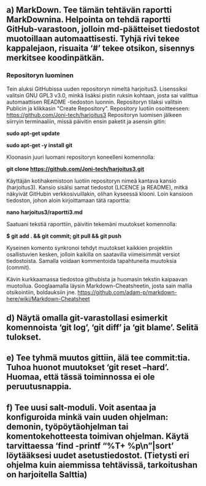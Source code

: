 ## a) MarkDown. Tee tämän tehtävän raportti MarkDownina. Helpointa on tehdä raportti GitHub-varastoon, jolloin md-päätteiset tiedostot muotoillaan automaattisesti. Tyhjä rivi tekee kappalejaon, risuaita ‘#’ tekee otsikon, sisennys merkitsee koodinpätkän.

### Repositoryn luominen

Tein aluksi GitHubissa uuden repositoryn nimeltä harjoitus3. Lisenssiksi valitsin GNU GPL3 v3.0, minkä lisäksi pistin ruksin kohtaan, josta sai valittua automaattisen README -tiedoston luonnin. Repositoryn tilaksi valitsin Publicin ja klikkasin "Create Repository". 
Repository luotiin osoitteeseen:  https://github.com/Joni-tech/harjoitus3
Repositoryn luomisen jälkeen siirryin terminaaliin, missä päivitin ensin paketit ja asensin gitin:

**sudo apt-get update**

**sudo apt-get -y install git**


Kloonasin juuri luomani repositoryn koneelleni komennolla:

**git clone https://github.com/Joni-tech/harjoitus3.git**


Käyttäjän kotihakemistoon luotiin repositoryn nimeä kantava kansio (harjoitus3). Kansio sisälsi samat tiedostot (LICENCE ja README), mitkä näkyivät GitHubin verkkosivuillakin, olihan kyseessä klooni. Loin kansioon tiedoston, johon aloin kirjoittamaan tätä raporttia: 

**nano harjoitus3/raportti3.md**


Saatuani tekstiä raporttiin, päivitin tekemäni muutokset komennolla:

**$ git add . && git commit; git pull && git push**

Kyseinen komento synkronoi tehdyt  muutokset kaikkien projektiin osallistuvien kesken, jolloin kaikilla on saatavilla viimeisimmät versiot tiedostoista. Samalla voidaan kommentoida tapahtuneita muutoksia (commit).

Kävin kurkkaamassa tiedostoa githubista ja huomasin tekstin kaipaavan muotoilua. Googlaamalla läysin Markdown-Cheatsheetin, josta sain mallia otsikointiin, boldauksiin jne.
https://github.com/adam-p/markdown-here/wiki/Markdown-Cheatsheet


## d) Näytä omalla git-varastollasi esimerkit komennoista ‘git log’, ‘git diff’ ja ‘git blame’. Selitä tulokset.

## e) Tee tyhmä muutos gittiin, älä tee commit:tia. Tuhoa huonot muutokset ‘git reset –hard’. Huomaa, että tässä toiminnossa ei ole peruutusnappia.

## f) Tee uusi salt-moduli. Voit asentaa ja konfiguroida minkä vain uuden ohjelman: demonin, työpöytäohjelman tai komentokehotteesta toimivan ohjelman. Käytä tarvittaessa ‘find -printf “%T+ %p\n”|sort’ löytääksesi uudet asetustiedostot. (Tietysti eri ohjelma kuin aiemmissa tehtävissä, tarkoitushan on harjoitella Salttia)
